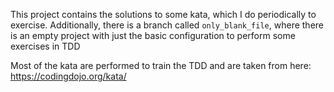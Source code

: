 This project contains the solutions to some kata, which I do periodically to exercise.
Additionally, there is a branch called `only_blank_file`, where there is an empty project with just the basic configuration to perform some exercises in TDD

Most of the kata are performed to train the TDD and are taken from here: https://codingdojo.org/kata/

